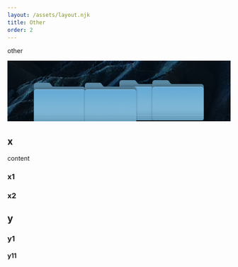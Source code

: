 ```yaml
---
layout: /assets/layout.njk
title: Other
order: 2
---
```


other

![test](./other.png)

## x

content

### x1

### x2

## y
### y1
#### y11
